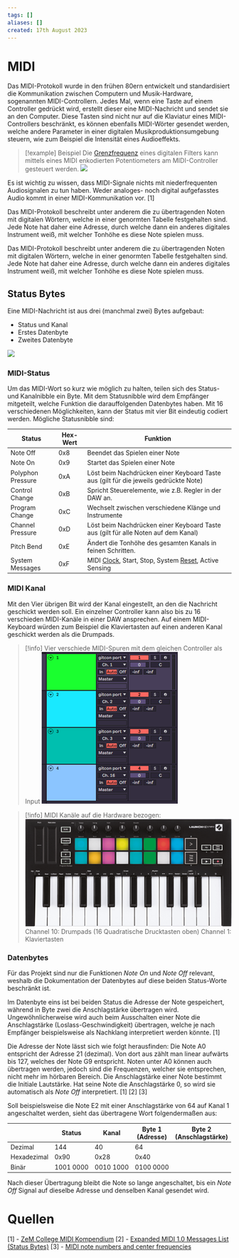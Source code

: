 ```yaml
---
tags: []
aliases: []
created: 17th August 2023
---
```


# MIDI
Das MIDI-Protokoll wurde in den frühen 80ern entwickelt und standardisiert die Kommunikation zwischen Computern und Musik-Hardware, sogenannten MIDI-Controllern. Jedes Mal, wenn eine Taste auf einem Controller gedrückt wird, erstellt dieser eine MIDI-Nachricht und sendet sie an den Computer. Diese Tasten sind nicht nur auf die Klaviatur eines MIDI-Controllers beschränkt, es können ebenfalls MIDI-Wörter gesendet werden, welche andere Parameter in einer digitalen Musikproduktionsumgebung steuern, wie zum Beispiel die Intensität eines Audioeffekts.

> [!example] Beispiel
> Die [Grenzfrequenz](Grenzfrequenz.md) eines digitalen Filters kann mittels eines MIDI enkodierten Potentiometers am MIDI-Controller gesteuert werden.
> ![](Pasted%20image%2020230817205949.png)

Es ist wichtig zu wissen, dass MIDI-Signale nichts mit niederfrequenten Audiosignalen zu tun haben. Weder analoges- noch digital aufgefasstes Audio kommt in einer MIDI-Kommunikation vor. [1]

Das MIDI-Protokoll beschreibt unter anderem die zu übertragenden Noten mit digitalen Wörtern, welche in einer genormten Tabelle festgehalten sind. Jede Note hat daher eine Adresse, durch welche dann ein anderes digitales Instrument weiß, mit welcher Tonhöhe es diese Note spielen muss.

Das MIDI-Protokoll beschreibt unter anderem die zu übertragenden Noten mit digitalen Wörtern, welche in einer genormten Tabelle festgehalten sind. Jede Note hat daher eine Adresse, durch welche dann ein anderes digitales Instrument weiß, mit welcher Tonhöhe es diese Note spielen muss.

## Status Bytes
Eine MIDI-Nachricht ist aus drei (manchmal zwei) Bytes aufgebaut:
- Status und Kanal
- Erstes Datenbyte
- Zweites Datenbyte

![](Pasted%20image%2020230817210312.png)

### MIDI-Status

Um das MIDI-Wort so kurz wie möglich zu halten, teilen sich des Status- und Kanalnibble ein Byte. Mit dem Statusnibble wird dem Empfänger mitgeteilt, welche Funktion die darauffolgenden Datenbytes haben. Mit 16 verschiedenen Möglichkeiten, kann der Status mit vier Bit eindeutig codiert werden. Mögliche Statusnibble sind:

| Status            | Hex-Wert | Funktion                                                                                                  |
| ----------------- | -------- | --------------------------------------------------------------------------------------------------------- |
| Note Off          | 0x8      | Beendet das Spielen einer Note                                                                            |
| Note On           | 0x9      | Startet das Spielen einer Note                                                                            |
| Polyphon Pressure | 0xA      | Löst beim Nachdrücken einer Keyboard Taste aus (gilt für die jeweils gedrückte Note)                      |
| Control Change    | 0xB      | Spricht Steuerelemente, wie z.B. Regler in der DAW an.                                                    |
| Program Change    | 0xC      | Wechselt zwischen verschiedene Klänge und Instrumente                                                     |
| Channel Pressure  | 0xD      | Löst beim Nachdrücken einer Keyboard Taste aus (gilt für alle Noten auf dem Kanal)                        |
| Pitch Bend        | 0xE      | Ändert die Tonhöhe des gesamten Kanals in feinen Schritten.                                               |
| System Messages   | 0xF      | MIDI [Clock](Clock%20Generierung.md), Start, Stop, System [Reset](Reset%20Generierung.md), Active Sensing |

### MIDI Kanal

Mit den Vier übrigen Bit wird der Kanal eingestellt, an den die Nachricht geschickt werden soll. Ein einzelner Controller kann also bis zu 16 verschieden MIDI-Kanäle in einer DAW ansprechen. Auf einem MIDI-Keyboard würden zum Beispiel die Klaviertasten auf einen anderen Kanal geschickt werden als die Drumpads.

>[!info] Vier verschiede MIDI-Spuren mit dem gleichen Controller als Input
>![](../assets/MIDI-SW-Channel.png)

> [!info] MIDI Kanäle auf die Hardware bezogen:
> ![](../assets/MIDI_Controller.png)
> Channel 10: Drumpads (16 Quadratische Drucktasten oben)
> Channel 1: Klaviertasten

### Datenbytes

Für das Projekt sind nur die Funktionen _Note On_ und _Note Off_ relevant, weshalb die Dokumentation der Datenbytes auf diese beiden Status-Worte beschränkt ist.

Im Datenbyte eins ist bei beiden Status die Adresse der Note gespeichert, während in Byte zwei die Anschlagstärke übertragen wird. Ungewöhnlicherweise wird auch beim Ausschalten einer Note die Anschlagstärke (Loslass-Geschwindigkeit) übertragen, welche je nach Empfänger beispielsweise als Nachklang interpretiert werden könnte. [1]

Die Adresse der Note lässt sich wie folgt herausfinden: Die Note A0 entspricht der Adresse 21 (dezimal). Von dort aus zählt man linear aufwärts bis 127, welches der Note G9 entspricht. Noten unter A0 können auch übertragen werden, jedoch sind die Frequenzen, welcher sie entsprechen, nicht mehr im hörbaren Bereich. Die Anschlagstärke einer Note bestimmt die Initiale Lautstärke. Hat seine Note die Anschlagstärke 0, so wird sie automatisch als _Note Off_ interpretiert. [1] [2] [3] 

Soll beispielsweise die Note E2 mit einer Anschlagstärke von 64 auf Kanal 1 angeschaltet werden, sieht das übertragene Wort folgendermaßen aus:


|             | Status    | Kanal     | Byte 1<br>(Adresse) | Byte 2<br>(Anschlagstärke) |
| ----------- | --------- | --------- | ------------------- | -------------------------- |
| Dezimal     | 144       | 40        | 64                  |                            |
| Hexadezimal | 0x90      | 0x28      | 0x40                |                            |
| Binär       | 1001 0000 | 0010 1000 | 0100 0000           |                            |

Nach dieser Übertragung bleibt die Note so lange angeschaltet, bis ein _Note Off_ Signal auf dieselbe Adresse und denselben Kanal gesendet wird.

# Quellen

[1] - [ZeM College MIDI Kompendium](https://www.zem-college.de/indexf.html)
[2] - [Expanded MIDI 1.0 Messages List (Status Bytes)](https://www.midi.org/specifications-old/item/table-2-expanded-messages-list-status-bytes)
[3] - [MIDI note numbers and center frequencies](https://www.inspiredacoustics.com/en/MIDI_note_numbers_and_center_frequencies)